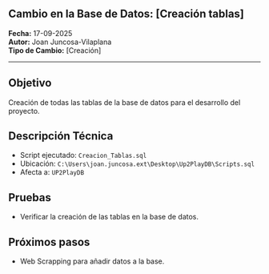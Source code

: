 ## Cambio en la Base de Datos: [Creación tablas]

**Fecha:** 17-09-2025  
**Autor:** Joan Juncosa-Vilaplana  
**Tipo de Cambio:** [Creación]

---

## Objetivo
Creación de todas las tablas de la base de datos para el desarrollo del proyecto.

## Descripción Técnica
- Script ejecutado: `Creacion_Tablas.sql`
- Ubicación: `C:\Users\joan.juncosa.ext\Desktop\Up2PlayDB\Scripts.sql`
- Afecta a: `UP2PlayDB`

## Pruebas
- Verificar la creación de las tablas en la base de datos.

## Próximos pasos
- Web Scrapping para añadir datos a la base.
